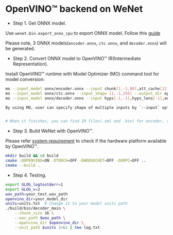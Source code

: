 # OpenVINO™ backend on WeNet

* Step 1. Get ONNX model.

Use `wenet.bin.export_onnx_cpu` to export ONNX model. Follow this [guide](https://github.com/wenet-e2e/wenet/blob/main/runtime/onnxruntime/README.md)

Please note, 3 ONNX models(`encoder.onnx`, `ctc.onnx`, and `decoder.onnx`) will be generated.

* Step 2. Convert ONNX model to OpenVINO™ IR(Intermediate Representation).

Install OpenVINO™ runtime with Model Optimizer (MO) command tool for model conversion:

``` sh
mo --input_model onnx/encoder.onnx --input chunk[1,-1,80],att_cache[12,4,-1,128],cnn_cache[12,1,256,7] --output_dir openvino 
mo --input_model onnx/ctc.onnx --input_shape [1,-1,256] --output_dir openvino 
mo --input_model onnx/decoder.onnx --input hyps[-1,-1],hyps_lens[-1],encoder_out[1,-1,256]  --output_dir openvino

By using MO, user can specify shape of multiple inputs by `--input` option, or just directly provide `--input_shape` for single input model. To enable the dynamic shape support for inference, user can use `-1` or provide a range of input shape value, like `1..80`.Please refer the [usage guide of MO](https://docs.openvino.ai/latest/openvino_docs_MO_DG_Deep_Learning_Model_Optimizer_DevGuide.html). 


# When it finishes, you can find IR files(.xml and .bin) for encoder, ctc and decoder.
```

* Step 3. Build WeNet with OpenVINO™.

Please refer [system requirement](https://github.com/openvinotoolkit/openvino#system-requirements) to check if the hardware platform available by OpenVINO™.

``` sh
mkdir build && cd build
cmake -DOPENVINO=ON -DTORCH=OFF -DWEBSOCKET=OFF -DGRPC=OFF ..
cmake --build .
```

* Step 4. Testing.

``` sh
export GLOG_logtostderr=1
export GLOG_v=2
wav_path=your_test_wav_path
openvino_dir=your_model_dir
units=units.txt  # Change it to your model units path
./build/bin/decoder_main \
    --chunk_size 16 \
    --wav_path $wav_path \
    --openvino_dir $openvino_dir \
    --unit_path $units 2>&1 | tee log.txt
```
